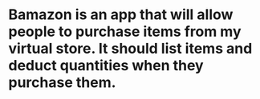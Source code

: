 # Bamazon is an app that will allow people to purchase items from my virtual store. It should list items and deduct quantities when they purchase them.
